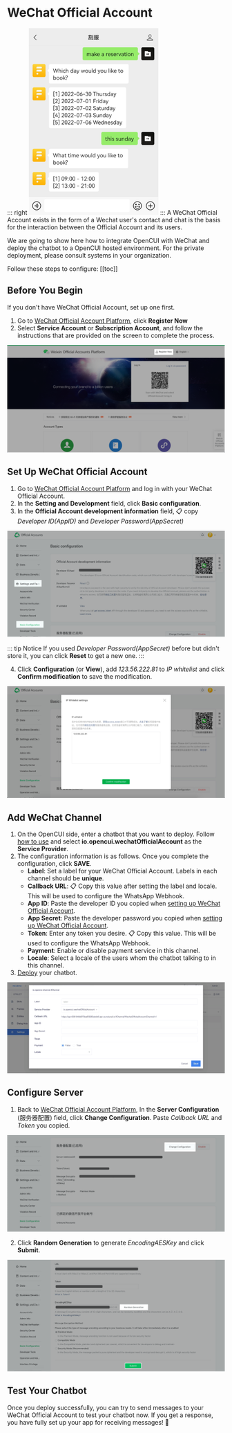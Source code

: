 # WeChat Official Account
::: right
![test](/images/channelConfig/wechat/test.png)
:::
A WeChat Official Account exists in the form of a Wechat user's contact and chat is the basis for the interaction between the Official Account and its users.

We are going to show here how to integrate OpenCUI with WeChat and deploy the chatbot to a OpenCUI hosted environment. For the private deployment, please consult systems in your organization.

Follow these steps to configure:
[[toc]]

## Before You Begin
If you don't have WeChat Official Account, set up one first.
1. Go to [WeChat Official Account Platform](https://mp.weixin.qq.com/?lang=en_US&token=), click **Register Now**
2. Select **Service Account** or **Subscription Account**, and follow the instructions that are provided on the screen to complete the process.

![register](/images/channelConfig/wechat/register.png)

## Set Up WeChat Official Account
1. Go to [WeChat Official Account Platform](https://mp.weixin.qq.com) and log in with your WeChat Official Account.
2. In the **Setting and Development** field, click **Basic configuration**.
3. In the **Official Account development information** field, :clipboard: copy *Developer ID(AppID)* and *Developer Password(AppSecret)*

![set up wechat official account](/images/channelConfig/wechat/set-up-account.png)


::: tip Notice
If you used *Developer Password(AppSecret)* before but didn't store it, you can click **Reset** to get a new one.
:::

4. Click **Configuration** (or **View**), add *123.56.222.81* to *IP whitelist* and click **Confirm modification** to save the modification.

![config whitelist](/images/channelConfig/wechat/config-whitelist.png)

## Add WeChat Channel
1. On the OpenCUI side, enter a chatbot that you want to deploy. Follow [how to use](./overview.md/#how-to-use) and select **io.opencui.wechatOfficialAccount** as the **Service Provider**.
2. The configuration information is as follows. Once you complete the configuration, click **SAVE**.
   - **Label**: Set a label for your WeChat Official Account. Labels in each channel should be **unique**.
   - **Callback URL**: :clipboard: Copy this value after setting the label and locale. This will be used to configure the WhatsApp Webhook.
   - **App ID**: Paste the developer ID you copied when [setting up WeChat Official Account](#set-up-wechat-official-account).
   - **App Secret**: Paste the developer password you copied when [setting up WeChat Official Account](#set-up-wechat-official-account).
   - **Token**: Enter any token you desire. :clipboard: Copy this value. This will be used to configure the WhatsApp Webhook.
   - **Payment**: Enable or disable payment service in this channel.
   - **Locale**: Select a locale of the users whom the chatbot talking to in this channel.
3. [Deploy](../platform/deployment.md) your chatbot.
   
![add channel](/images/channelConfig/wechat/add-channel.png)

## Configure Server

1. Back to [WeChat Official Account Platform](https://mp.weixin.qq.com), In the **Server Configuration** (服务器配置) field, click **Change Configuration**. Paste *Callback URL* and *Token* you copied.

![config server](/images/channelConfig/wechat/config-server.png)

2. Click **Random Generation** to generate *EncodingAESKey* and click **Submit**.

![generate key](/images/channelConfig/wechat/generate-key.png)

## Test Your Chatbot

Once you deploy successfully, you can try to send messages to your WeChat Official Account to test your chatbot now. If you get a response, you have fully set up your app for receiving messages! :tada:
